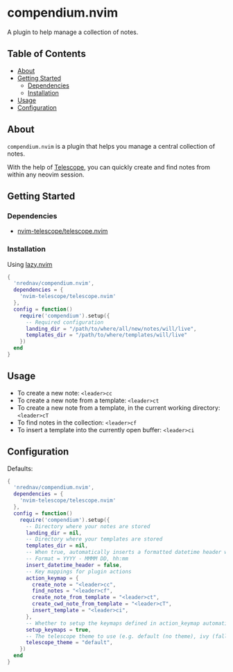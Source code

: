 # compendium.nvim

A plugin to help manage a collection of notes.

## Table of Contents

- [About](#about)
- [Getting Started](#getting-started)
  - [Dependencies](#dependencies)
  - [Installation](#installation)
- [Usage](#usage)
- [Configuration](#configuration)

## About

`compendium.nvim` is a plugin that helps you manage a central collection of
notes.

With the help of [Telescope](https://github.com/nvim-telescope/telescope.nvim),
you can quickly create and find notes from within any neovim session.

## Getting Started

### Dependencies

- [nvim-telescope/telescope.nvim](https://github.com/nvim-telescope/telescope.nvim)

### Installation

Using [lazy.nvim](https://github.com/folke/lazy.nvim)

```lua
{
  'nrednav/compendium.nvim',
  dependencies = {
    'nvim-telescope/telescope.nvim'
  },
  config = function()
    require('compendium').setup({
      -- Required configuration
      landing_dir = "/path/to/where/all/new/notes/will/live",
      templates_dir = "/path/to/where/templates/will/live"
    })
  end
}
```

## Usage

- To create a new note: `<leader>cc`
- To create a new note from a template: `<leader>ct`
- To create a new note from a template, in the current working directory: `<leader>cT`
- To find notes in the collection: `<leader>cf`
- To insert a template into the currently open buffer: `<leader>ci`

## Configuration

Defaults:
```lua
{
  'nrednav/compendium.nvim',
  dependencies = {
    'nvim-telescope/telescope.nvim'
  },
  config = function()
    require('compendium').setup({
      -- Directory where your notes are stored
      landing_dir = nil,
      -- Directory where your templates are stored
      templates_dir = nil,
      -- When true, automatically inserts a formatted datetime header when inserting a template
      -- Format = YYYY - MMMM DD, hh:mm
      insert_datetime_header = false,
      -- Key mappings for plugin actions
      action_keymap = {
        create_note = "<leader>cc",
        find_notes = "<leader>cf",
        create_note_from_template = "<leader>ct",
        create_cwd_note_from_template = "<leader>cT",
        insert_template = "<leader>ci",
      },
      -- Whether to setup the keymaps defined in action_keymap automatically
      setup_keymaps = true,
      -- The telescope theme to use (e.g. default (no theme), ivy (fallback), dropdown, or cursor)
      telescope_theme = "default",
    })
  end
}
```
